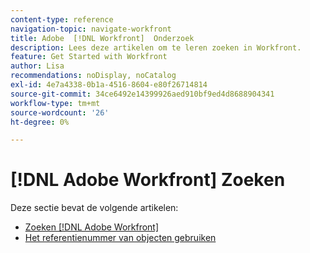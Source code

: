 ```yaml
---
content-type: reference
navigation-topic: navigate-workfront
title: Adobe  [!DNL Workfront]  Onderzoek
description: Lees deze artikelen om te leren zoeken in Workfront.
feature: Get Started with Workfront
author: Lisa
recommendations: noDisplay, noCatalog
exl-id: 4e7a4338-0b1a-4516-8604-e80f26714814
source-git-commit: 34ce6492e14399926aed910bf9ed4d8688904341
workflow-type: tm+mt
source-wordcount: '26'
ht-degree: 0%

---
```


# [!DNL Adobe Workfront] Zoeken

Deze sectie bevat de volgende artikelen:

* [Zoeken  [!DNL Adobe Workfront]](../../../workfront-basics/navigate-workfront/search/search-workfront.md)
* [Het referentienummer van objecten gebruiken](../../../workfront-basics/navigate-workfront/search/reference-number-of-objects.md)
